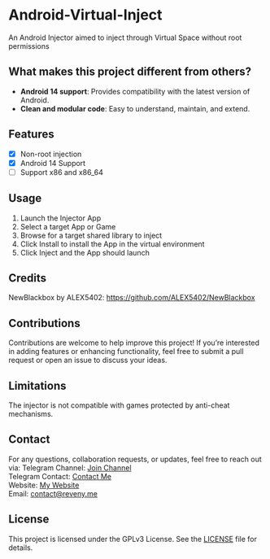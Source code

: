 # Android-Virtual-Inject
An Android Injector aimed to inject through Virtual Space without root permissions

## What makes this project different from others?
- **Android 14 support**: Provides compatibility with the latest version of Android.
- **Clean and modular code**: Easy to understand, maintain, and extend.

## Features
- [x] Non-root injection
- [x] Android 14 Support
- [ ] Support x86 and x86_64 

## Usage
1. Launch the Injector App
2. Select a target App or Game
3. Browse for a target shared library to inject
4. Click Install to install the App in the virtual environment
5. Click Inject and the App should launch

## Credits
NewBlackbox by ALEX5402: https://github.com/ALEX5402/NewBlackbox <br />

## Contributions
Contributions are welcome to help improve this project! If you’re interested in adding features or enhancing functionality, feel free to submit a pull request or open an issue to discuss your ideas.

## Limitations
The injector is not compatible with games protected by anti-cheat mechanisms.

## Contact
For any questions, collaboration requests, or updates, feel free to reach out via:
Telegram Channel: [Join Channel](https://t.me/reveny1) <br>
Telegram Contact: [Contact Me](https://t.me/revenyy) <br>
Website: [My Website](https://reveny.me) <br>
Email: [contact@reveny.me](mailto:contact@reveny.me) <br>

## License
This project is licensed under the GPLv3 License. See the [LICENSE](LICENSE) file for details.
